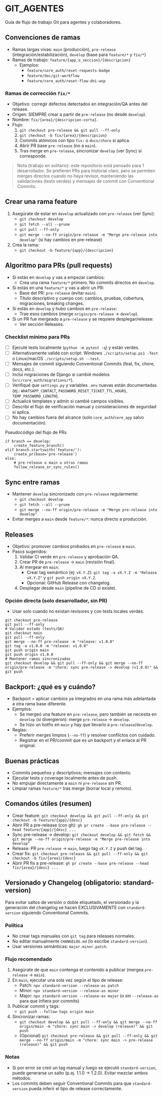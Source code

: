 # GIT_AGENTES

Guía de flujo de trabajo Git para agentes y colaboradores.

## Convenciones de ramas
- Ramas largas vivas: `main` (producción), `pre-release` (integración/estabilización), `develop` (base para `feature/*` y `fix/*`)
- Ramas de trabajo: `feature/{app_o_seccion}/{descripcion}`
  - Ejemplos:
    - `feature/core_auth/reset-requests-badge`
    - `feature/doc/git-workflow`
    - `feature/core_auth/reset-flow-dni-wsp`

### Ramas de corrección `fix/*`
- Objetivo: corregir defectos detectados en integración/QA antes del release.
- Origen: SIEMPRE crear a partir de `pre-release` (no desde `develop`).
- Nombre: `fix/{area}/{descripcion-corta}`.
- Flujo:
  1) `git checkout pre-release && git pull --ff-only`
  2) `git checkout -b fix/{area}/{descripcion}`
  3) Commits atómicos con tipo `fix:` o `docs/chore` si aplica.
  4) Abrir PR base `pre-release` (no a `main`).
  5) Tras merge en `pre-release`, sincronizar `develop` (ver Sync) si corresponde.

> Nota (trabajo en solitario): este repositorio está pensado para 1 desarrollador. Se prefieren PRs para historial claro, pero se permiten merges directos cuando no haya revisor, manteniendo las validaciones (tests verdes) y mensajes de commit con Conventional Commits.

## Crear una rama feature
1) Asegúrate de estar en `develop` actualizado con `pre-release` (ver Sync):
   - `git checkout develop`
   - `git fetch --all --prune`
   - `git pull --ff-only`
   - `git merge --no-ff origin/pre-release -m "Merge pre-release into develop"` (si hay cambios en pre-release)
2) Crea la rama:
   - `git checkout -b feature/{app}/{descripcion}`

## Algoritmo para PRs (pull requests)
- Si estás en `develop` y vas a empezar cambios:
  - Crea una rama `feature/*` primero. No commits directos en `develop`.
- Si estás en una `feature/*` y vas a abrir un PR:
  - Base del PR: `pre-release` (evitar `main`).
  - Título descriptivo y cuerpo con: cambios, pruebas, cobertura, migraciones, breaking changes.
- Si estás en `develop` y hubo cambios en `pre-release`:
  - Trae esos cambios (merge `origin/pre-release` -> `develop`).
- Si un PR fue mergeado a `pre-release` y se requiere desplegar/release:
  - Ver sección Releases.

### Checklist mínimo para PRs
- [ ] Ejecuté tests localmente (`python -m pytest -q`) y están verdes.
- [ ] Alternativamente validé con script: Windows `./scripts/setup.ps1 -Test` o Linux/macOS `./scripts/setup.sh --test`.
- [ ] Mensajes de commit siguiendo Conventional Commits (feat, fix, chore, docs, etc.).
- [ ] Incluí migraciones de Django si cambié modelos (`src/core_auth/migrations/*`).
- [ ] Verifiqué que `settings.py` y variables `.env` nuevas están documentadas (ej.: `WHATSAPP_CONTACT`, `PASSWORD_RESET_TICKET_TTL_HOURS`, `TEMP_PASSWORD_LENGTH`).
- [ ] Actualicé templates y admin si cambié campos visibles.
- [ ] Describí el flujo de verificación manual y consideraciones de seguridad si aplica.
- [ ] No hay cambios fuera del alcance (solo `core_auth`/`core_app` salvo documentación).

Pseudocódigo del flujo de PRs
```
if branch == develop:
    create_feature_branch()
elif branch.startswith('feature/'):
    create_pr(base='pre-release')
else:
    # pre-release o main u otras ramas
    follow_release_or_sync_rules()
```

## Sync entre ramas
- Mantener `develop` sincronizado con `pre-release` regularmente:
  - `git checkout develop`
  - `git fetch --all --prune`
  - `git merge --no-ff origin/pre-release -m "Merge pre-release into develop"`
- Evitar merges a `main` desde `feature/*`: nunca directo a producción.

## Releases
- Objetivo: promover cambios probados en `pre-release` a `main`.
- Pasos sugeridos:
  1) Validar CI verde en `pre-release` y aprobación QA.
  2) Crear PR de `pre-release` -> `main` (revisión final).
  3) Al mergear en `main`:
     - Crear tag semántico (ej: `vX.Y.Z`): `git tag -a vX.Y.Z -m "Release vX.Y.Z"` y `git push origin vX.Y.Z`.
     - Opcional: GitHub Release con changelog.
  4) Desplegar desde `main` (pipeline de CD si existe).

### Opción directa (solo desarrollador, sin PR)
- Usar solo cuando no existan revisores y con tests locales verdes.
```
git checkout pre-release
git pull --ff-only
# Validar estado (tests/QA)
git checkout main
git pull --ff-only
git merge --no-ff pre-release -m "release: v1.0.0"
git tag -a v1.0.0 -m "release: v1.0.0"
git push origin main
git push origin v1.0.0
# Mantener ramas sincronizadas
git checkout develop && git pull --ff-only && git merge --no-ff origin/pre-release -m "chore: sync pre-release -> develop (v1.0.0)" && git push
```

## Backport: ¿qué es y cuándo?
- Backport = aplicar cambios ya integrados en una rama más adelantada a otra rama base diferente.
- Ejemplos:
  - Se mergeó una feature en `pre-release`, pero también se necesita en `develop` (si divergieron): merge `pre-release` -> `develop`.
  - Se hizo un hotfix en `main` y hay que llevarlo a `pre-release`/`develop`.
- Reglas:
  - Preferir merges limpios (`--no-ff`) y resolver conflictos con cuidado.
  - Registrar en el PR/commit que es un backport y el enlace al PR original.

## Buenas prácticas
- Commits pequeños y descriptivos; mensajes con contexto.
- Ejecutar tests y coverage localmente antes de push.
- No empujar directamente a `main` ni `pre-release` sin PR.
- Limpiar ramas `feature/*` tras merge (borrar local y remoto).

## Comandos útiles (resumen)
- Crear feature: `git checkout develop && git pull --ff-only && git checkout -b feature/{app}/{desc}`
- Abrir PR a pre-release (con gh): `gh pr create --base pre-release --head feature/{app}/{desc} ...`
- Sync pre-release -> develop: `git checkout develop && git fetch && git merge --no-ff origin/pre-release -m "Merge pre-release into develop"`
- Release: PR `pre-release` -> `main`, luego tag `vX.Y.Z` y push del tag.
 - Crear fix: `git checkout pre-release && git pull --ff-only && git checkout -b fix/{area}/{desc}`
 - Abrir PR fix a pre-release: `gh pr create --base pre-release --head fix/{area}/{desc} ...`

## Versionado y Changelog (obligatorio: standard-version)

Para evitar saltos de versión o doble etiquetado, el versionado y la generación del changelog se hacen EXCLUSIVAMENTE con `standard-version` siguiendo Conventional Commits.

### Política
- No crear tags manuales con `git tag` para releases normales.
- No editar manualmente `CHANGELOG.md` (lo escribe `standard-version`).
- Usar versiones semánticas: `major.minor.patch`.

### Flujo recomendado
1) Asegúrate de que `main` contenga el contenido a publicar (mergea `pre-release` -> `main`).
2) En `main`, ejecutar una sola vez según el tipo de release:
   - Patch: `npx standard-version --release-as patch`
   - Minor: `npx standard-version --release-as minor`
   - Major: `npx standard-version --release-as major`
   (o sin `--release-as` para que infiera por commits)
3) Publicar commit y tags:
   - `git push --follow-tags origin main`
4) Sincronizar ramas:
   - `git checkout develop && git pull --ff-only && git merge --no-ff origin/main -m "chore: sync main -> develop (release)" && git push`
   - (Opcional) `git checkout pre-release && git pull --ff-only && git merge --no-ff origin/main -m "chore: sync main -> pre-release (release)" && git push`

### Notas
- Si por error se creó un tag manual y luego se ejecutó `standard-version`, puede generarse un salto (p.ej. 1.1.0 → 1.2.0). Evitar mezclar ambos métodos.
- Los commits deben seguir Conventional Commits para que `standard-version` pueda inferir el tipo de release correctamente.
